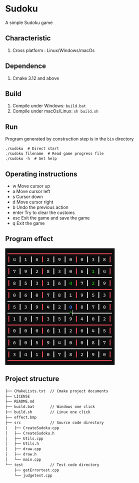 # Sudoku
A simple Sudoku game

## Characteristic
1. Cross platform : Linux/Windows/macOs

## Dependence
1. Cmake 3.12 and above

## Build
1. Compile under Windows: `build.bat`
2. Compile under macOs/Linux: `sh build.sh` 

## Run
Program generated by construction step is in the `bin` directory
``` shell
./sudoku  # Direct start
./sudoku filename  # Read game progress file
./sudoku -h  # Get help
```

## Operating instructions
- w Move cursor up
- a Move cursor left
- s Cursor down
- d Move cursor right
- b Undo the previous action
- enter Try to clear the customs
- esc Exit the game and save the game
- q Exit the game

## Program effect

![](https://github.com/ChengZhenhan/sudoku/blob/main/effect.bmp)

## Project structure
```bash
├── CMakeLists.txt  // Cmake project documents
├── LICENSE
├── README.md
├── build.bat       // Windows one click 
├── build.sh        // Linux one click 
├── effect.bmp
├── src             // Source code directory
│   ├── CreateSudoku.cpp
│   ├── CreateSudoku.h
│   ├── Utils.cpp
│   ├── Utils.h
│   ├── draw.cpp
│   ├── draw.h
│   └── main.cpp
└── test            // Test code directory
    ├── getErrortest.cpp
    └── judgetest.cpp
```
